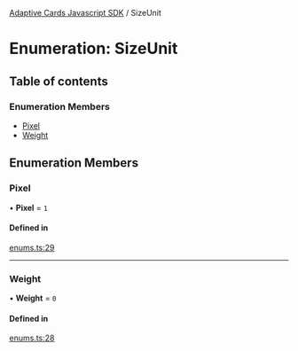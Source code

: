 [Adaptive Cards Javascript SDK](../README.md) / SizeUnit

# Enumeration: SizeUnit

## Table of contents

### Enumeration Members

- [Pixel](SizeUnit.md#pixel)
- [Weight](SizeUnit.md#weight)

## Enumeration Members

### Pixel

• **Pixel** = ``1``

#### Defined in

[enums.ts:29](https://github.com/asseco-see/AdaptiveCards/blob/1f0afdc45/source/nodejs/adaptivecards/src/enums.ts#L29)

___

### Weight

• **Weight** = ``0``

#### Defined in

[enums.ts:28](https://github.com/asseco-see/AdaptiveCards/blob/1f0afdc45/source/nodejs/adaptivecards/src/enums.ts#L28)
